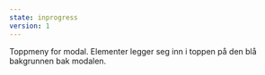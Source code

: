 ```yaml
---
state: inprogress
version: 1
---
```


Toppmeny for modal. Elementer legger seg inn i toppen på den blå bakgrunnen bak modalen.
